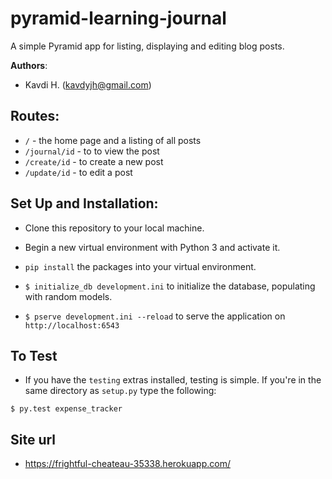 # pyramid-learning-journal

A simple Pyramid app for listing, displaying and editing blog posts.

**Authors**:

- Kavdi H. (kavdyjh@gmail.com)

## Routes:

- `/` - the home page and a listing of all posts
- `/journal/id` - to to view the post
- `/create/id` - to create a new post
- `/update/id` - to edit a post

## Set Up and Installation:

- Clone this repository to your local machine.

- Begin a new virtual environment with Python 3 and activate it.

- `pip install` the packages into your virtual environment.

- `$ initialize_db development.ini` to initialize the database, populating with random models.

- `$ pserve development.ini --reload` to serve the application on `http://localhost:6543`

## To Test

- If you have the `testing` extras installed, testing is simple. If you're in the same directory as `setup.py` type the following:

```
$ py.test expense_tracker
```

## Site url

- https://frightful-cheateau-35338.herokuapp.com/